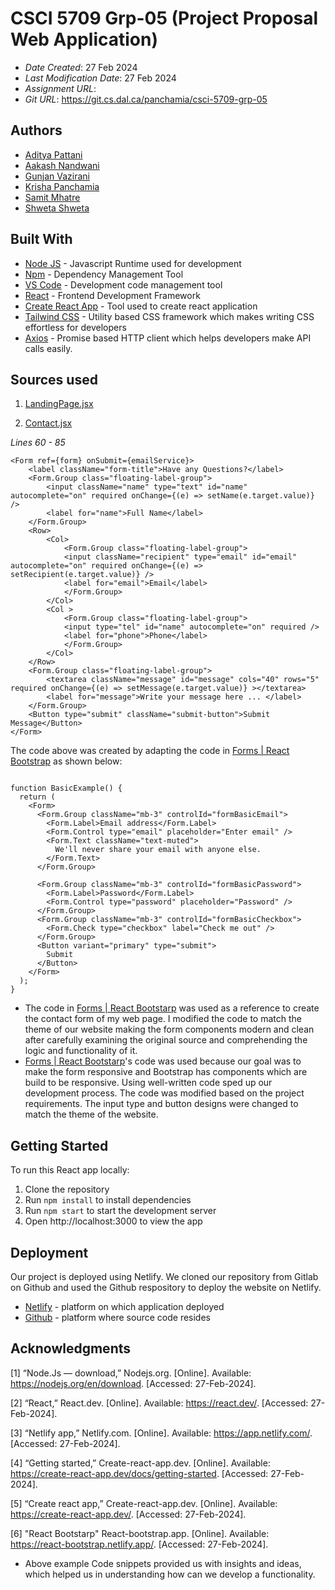 # CSCI 5709 Grp-05 (Project Proposal Web Application)

* *Date Created*: 27 Feb 2024
* *Last Modification Date*: 27 Feb 2024
* *Assignment URL*: 
* *Git URL*: https://git.cs.dal.ca/panchamia/csci-5709-grp-05

## Authors

- [Aditya Pattani](aditya.pattani@dal.ca)
- [Aakash Nandwani]()
- [Gunjan Vazirani](gn745979@dal.ca)
- [Krisha Panchamia](krisha.panchamia@dal.ca)
- [Samit Mhatre](sm904139@dal.ca)
- [Shweta Shweta](sh978835@dal.ca)

## Built With

- [Node JS](https://nodejs.org/en) - Javascript Runtime used for development
- [Npm](https://docs.npmjs.com//) - Dependency Management Tool
- [VS Code](https://code.visualstudio.com/) - Development code management tool
- [React](https://legacy.reactjs.org/docs/getting-started.html/) - Frontend Development Framework
- [Create React App](https://create-react-app.dev/docs/getting-started/) - Tool used to create react application
- [Tailwind CSS](https://github.com/tailwindlabs/tailwindcss) - Utility based CSS framework which makes writing CSS effortless for developers
- [Axios](https://github.com/axios/axios) - Promise based HTTP client which helps developers make API calls easily.


## Sources used

1. [LandingPage.jsx](/src/Components/Landing/LandingPage.jsx)

2. [Contact.jsx](/src/Components/Contact/ContactSection.jsx)

*Lines 60 - 85*
```
<Form ref={form} onSubmit={emailService}>
    <label className="form-title">Have any Questions?</label>
    <Form.Group class="floating-label-group">
        <input className="name" type="text" id="name" autocomplete="on" required onChange={(e) => setName(e.target.value)} />
        <label for="name">Full Name</label>
    </Form.Group>
    <Row>
        <Col>
            <Form.Group class="floating-label-group">
            <input className="recipient" type="email" id="email" autocomplete="on" required onChange={(e) => setRecipient(e.target.value)} />
            <label for="email">Email</label>
            </Form.Group>
        </Col>
        <Col >
            <Form.Group class="floating-label-group">
            <input type="tel" id="name" autocomplete="on" required />
            <label for="phone">Phone</label>
            </Form.Group>
        </Col>
    </Row>
    <Form.Group class="floating-label-group">
        <textarea className="message" id="message" cols="40" rows="5" required onChange={(e) => setMessage(e.target.value)} ></textarea>
        <label for="message">Write your message here ... </label>
    </Form.Group>
    <Button type="submit" className="submit-button">Submit Message</Button>
</Form>

```
The code above was created by adapting the code in [Forms | React Bootstrap](https://react-bootstrap.netlify.app/docs/forms/overview) as shown below: 

```

function BasicExample() {
  return (
    <Form>
      <Form.Group className="mb-3" controlId="formBasicEmail">
        <Form.Label>Email address</Form.Label>
        <Form.Control type="email" placeholder="Enter email" />
        <Form.Text className="text-muted">
          We'll never share your email with anyone else.
        </Form.Text>
      </Form.Group>

      <Form.Group className="mb-3" controlId="formBasicPassword">
        <Form.Label>Password</Form.Label>
        <Form.Control type="password" placeholder="Password" />
      </Form.Group>
      <Form.Group className="mb-3" controlId="formBasicCheckbox">
        <Form.Check type="checkbox" label="Check me out" />
      </Form.Group>
      <Button variant="primary" type="submit">
        Submit
      </Button>
    </Form>
  );
}

```
- The code in [Forms | React Bootstarp](https://react-bootstrap.netlify.app/docs/forms/overview) was used as a reference to create the contact form of my web page. I modified the code to match the theme of our website making the form components modern and clean after carefully examining the original source and comprehending the logic and functionality of it. 
- [Forms | React Bootstarp](https://react-bootstrap.netlify.app/docs/forms/overview)'s code was used because our goal was to make the form responsive and Bootstrap has components which are build to be responsive. Using well-written code sped up our development process. The code was modified based on the project requirements. The input type and button designs were changed to match the theme of the website.

## Getting Started

To run this React app locally:

1. Clone the repository
2. Run `npm install` to install dependencies
3. Run `npm start` to start the development server
4. Open http://localhost:3000 to view the app



## Deployment

Our project is deployed using Netlify. We cloned our repository from Gitlab on Github and used the Github respository to deploy the website on Netlify.

- [Netlify](https://www.netlify.com/) - platform on which application deployed
- [Github](https://github.com/) - platform where source code resides



## Acknowledgments

[1]	“Node.Js — download,” Nodejs.org. [Online]. Available: https://nodejs.org/en/download. [Accessed: 27-Feb-2024].

[2]	“React,” React.dev. [Online]. Available: https://react.dev/. [Accessed: 27-Feb-2024].

[3]	“Netlify app,” Netlify.com. [Online]. Available: https://app.netlify.com/. [Accessed: 27-Feb-2024].

[4]	“Getting started,” Create-react-app.dev. [Online]. Available: https://create-react-app.dev/docs/getting-started. [Accessed: 27-Feb-2024].

[5]	“Create react app,” Create-react-app.dev. [Online]. Available: https://create-react-app.dev/. [Accessed: 27-Feb-2024].

[6] "React Bootstarp" React-bootstrap.app. [Online]. Available: https://react-bootstrap.netlify.app/. [Accessed: 27-Feb-2024].

* Above example Code snippets provided us with insights and ideas, which helped us in understanding how can we develop a functionality.